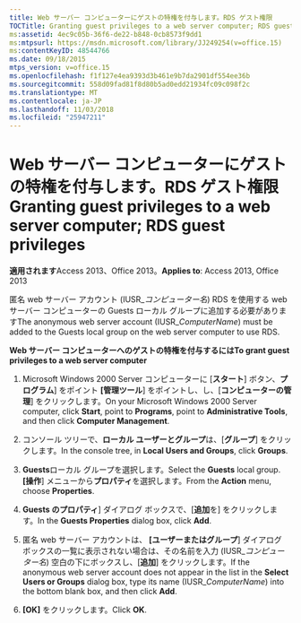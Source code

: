 ```yaml
---
title: Web サーバー コンピューターにゲストの特権を付与します。RDS ゲスト権限
TOCTitle: Granting guest privileges to a web server computer; RDS guest privileges
ms:assetid: 4ec9c05b-36f6-de22-b848-0cb8573f9dd1
ms:mtpsurl: https://msdn.microsoft.com/library/JJ249254(v=office.15)
ms:contentKeyID: 48544766
ms.date: 09/18/2015
mtps_version: v=office.15
ms.openlocfilehash: f1f127e4ea9393d3b461e9b7da2901df554ee36b
ms.sourcegitcommit: 558d09fad81f8d80b5ad0edd21934fc09c098f2c
ms.translationtype: MT
ms.contentlocale: ja-JP
ms.lasthandoff: 11/03/2018
ms.locfileid: "25947211"
---
```

# <a name="granting-guest-privileges-to-a-web-server-computer-rds-guest-privileges"></a><span data-ttu-id="c52f7-102">Web サーバー コンピューターにゲストの特権を付与します。RDS ゲスト権限</span><span class="sxs-lookup"><span data-stu-id="c52f7-102">Granting guest privileges to a web server computer; RDS guest privileges</span></span>

<span data-ttu-id="c52f7-103">**適用されます**Access 2013、Office 2013。</span><span class="sxs-lookup"><span data-stu-id="c52f7-103">**Applies to**: Access 2013, Office 2013</span></span>

<span data-ttu-id="c52f7-104">匿名 web サーバー アカウント (IUSR\_*コンピューター名*) RDS を使用する web サーバー コンピューターの Guests ローカル グループに追加する必要があります</span><span class="sxs-lookup"><span data-stu-id="c52f7-104">The anonymous web server account (IUSR\_*ComputerName*) must be added to the Guests local group on the web server computer to use RDS.</span></span>

<span data-ttu-id="c52f7-105">**Web サーバー コンピューターへのゲストの特権を付与するには**</span><span class="sxs-lookup"><span data-stu-id="c52f7-105">**To grant guest privileges to a web server computer**</span></span>

1.  <span data-ttu-id="c52f7-106">Microsoft Windows 2000 Server コンピューターに [**スタート**] ボタン、**プログラム**] をポイント **[管理ツール**] をポイントし、し、[**コンピューターの管理**] をクリックします。</span><span class="sxs-lookup"><span data-stu-id="c52f7-106">On your Microsoft Windows 2000 Server computer, click **Start**, point to **Programs**, point to **Administrative Tools**, and then click **Computer Management**.</span></span>

2.  <span data-ttu-id="c52f7-107">コンソール ツリーで、**ローカル ユーザーとグループ**は、[**グループ**] をクリックします。</span><span class="sxs-lookup"><span data-stu-id="c52f7-107">In the console tree, in **Local Users and Groups**, click **Groups**.</span></span>

3.  <span data-ttu-id="c52f7-108">**Guests**ローカル グループを選択します。</span><span class="sxs-lookup"><span data-stu-id="c52f7-108">Select the **Guests** local group.</span></span> <span data-ttu-id="c52f7-109">**[操作**] メニューから**プロパティ**を選択します。</span><span class="sxs-lookup"><span data-stu-id="c52f7-109">From the **Action** menu, choose **Properties**.</span></span>

4.  <span data-ttu-id="c52f7-110">**Guests のプロパティ**] ダイアログ ボックスで、[**追加**を] をクリックします。</span><span class="sxs-lookup"><span data-stu-id="c52f7-110">In the **Guests Properties** dialog box, click **Add**.</span></span>

5.  <span data-ttu-id="c52f7-111">匿名 web サーバー アカウントは、 **[ユーザーまたはグループ**] ダイアログ ボックスの一覧に表示されない場合は、その名前を入力 (IUSR\_*コンピューター名*) 空白の下にボックスし、[**追加**] をクリックします。</span><span class="sxs-lookup"><span data-stu-id="c52f7-111">If the anonymous web server account does not appear in the list in the **Select Users or Groups** dialog box, type its name (IUSR\_*ComputerName*) into the bottom blank box, and then click **Add**.</span></span>

6.  <span data-ttu-id="c52f7-112">**[OK]** をクリックします。</span><span class="sxs-lookup"><span data-stu-id="c52f7-112">Click **OK**.</span></span>


